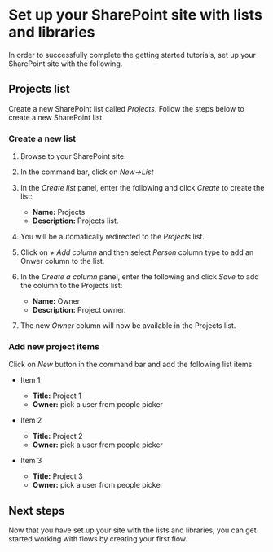 # Set up your SharePoint site with lists and libraries

In order to successfully complete the getting started tutorials, set up your SharePoint site with the following.

## Projects list

Create a new SharePoint list called *Projects*. Follow the steps below to create a new SharePoint list.

### Create a new list

1. Browse to your SharePoint site.
2. In the command bar, click on *New->List*
3. In the *Create list* panel, enter the following and click *Create* to create the list:

    * **Name:** Projects
    * **Description:** Projects list.
4. You will be automatically redirected to the *Projects* list.
5. Click on *+ Add column* and then select *Person* column type to add an Onwer column to the list.
6. In the *Create a column* panel, enter the following and click *Save* to add the column to the Projects list:

    * **Name:** Owner
    * **Description:** Project owner.
7. The new *Owner* column will now be available in the Projects list.

### Add new project items

Click on *New* button in the command bar and add the following list items:

* Item 1
  * **Title:** Project 1
  * **Owner:** pick a user from people picker

* Item 2
  * **Title:** Project 2
  * **Owner:** pick a user from people picker

* Item 3
  * **Title:** Project 3
  * **Owner:** pick a user from people picker

## Next steps

Now that you have set up your site with the lists and libraries, you can get started working with flows by creating your first flow.